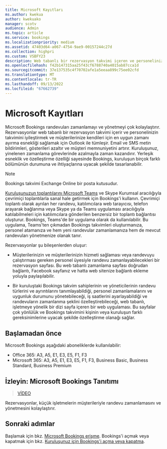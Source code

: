 ```yaml
---
title: Microsoft Kayıtları
ms.author: kwekua
author: kwekuako
manager: scotv
audience: Admin
ms.topic: article
ms.service: bookings
ms.localizationpriority: medium
ms.assetid: 47403d64-a067-4754-9ae9-00157244c27d
ms.collection: highpri
ms.custom: VSBFY23
description: Web tabanlı bir rezervasyon takvimi içeren ve personelinizin takvimini iyileştirmek ve müşterilerinize randevu rezervasyonu için esneklik sağlamak için Outlook ile tümleşen Microsoft Bookings uygulamasına genel bakış.
ms.openlocfilehash: f42b147315aa25f43cf6788740a4015ab87cca1d
ms.sourcegitcommit: 37e137535c4f70702afe1a5eeaa899c75ee02cfd
ms.translationtype: MT
ms.contentlocale: tr-TR
ms.lasthandoff: 09/13/2022
ms.locfileid: "67662739"
---
```

# <a name="microsoft-bookings"></a>Microsoft Kayıtları

Microsoft Bookings randevuları zamanlamayı ve yönetmeyi çok kolaylaştırır. Rezervasyonlar web tabanlı bir rezervasyon takvimi içerir ve personelinizin takvimini iyileştirmek ve müşterilerinize kendileri için en uygun zamanı ayırma esnekliği sağlamak için Outlook ile tümleşir. Email ve SMS metin bildirimleri, gösterileri azaltır ve müşteri memnuniyetini artırır. Kuruluşunuz, yinelenen zamanlama görevlerinde azalmayla zaman kazandırır. Yerleşik esneklik ve özelleştirme özelliği sayesinde Bookings, kuruluşun birçok farklı bölümünün durumuna ve ihtiyaçlarına uyacak şekilde tasarlanabilir.

> [!NOTE]
> Bookings takvimi Exchange Online bir posta kutusudur.

[Kuruluşunuzun toplantılarını Microsoft Teams](https://support.microsoft.com/office/overview-of-the-bookings-app-in-teams-7b8569e1-0c8a-444e-b712-d9968b05110b) ve Skype Kurumsal aracılığıyla çevrimiçi toplantılarla sanal hale getirmek için Bookings'i kullanın. Çevrimiçi toplantı olarak ayrılan her randevu, katılımcılara web tarayıcısı, telefon arayarak bağlanma veya Skype ya da Teams uygulaması aracılığıyla katılabilmeleri için katılımcılara gönderilen benzersiz bir toplantı bağlantısı oluşturur. Bookings, Teams'de bir uygulama olarak da kullanılabilir. Bu uygulama, Teams'ten çıkmadan Bookings takvimleri oluşturmanıza, personel atamanıza ve hem yeni randevular zamanlamanıza hem de mevcut randevuları yönetmenize olanak tanır.

Rezervasyonlar şu bileşenlerden oluşur:

- Müşterilerinizin ve müşterilerinizin hizmeti sağlaması veya randevuyu çalıştırması gereken personel üyesiyle randevu zamanlayabilecekleri bir rezervasyon sayfası. Bu web tabanlı zamanlama sayfası doğrudan bağlantı, Facebook sayfanız ve hatta web sitenize bağlantı ekleme yoluyla paylaşılabilir.

- Bir kuruluştaki Bookings takvim sahiplerinin ve yöneticilerinin randevu türlerini ve ayrıntılarını tanımlayabildiği, personel zamanlamalarını ve uygunluk durumunu yönetebileceği, iş saatlerini ayarlayabildiği ve randevuların zamanlanma şeklini özelleştirebileceği, web tabanlı, işletmeye yönelik bir dizi sayfa içeren bir web uygulaması. Bu sayfalar çok yönlülük ve Bookings takvimini kişinin veya kuruluşun farklı gereksinimlerine uyacak şekilde özelleştirme olanağı sağlar.

## <a name="before-you-begin"></a>Başlamadan önce

Microsoft Bookings aşağıdaki aboneliklerde kullanılabilir:

- Office 365: A3, A5, E1, E3, E5, F1, F3
- Microsoft 365: A3, A5, E1, E3, E5, F1, F3, Business Basic, Business Standard, Business Premium

## <a name="watch-introducing-microsoft-bookings"></a>İzleyin: Microsoft Bookings Tanıtımı

> [VİDEO](https://www.youtube.com/watch?v=G2HOsM767Sw)

Rezervasyonlar, küçük işletmelerin müşterileriyle randevu zamanlamasını ve yönetmesini kolaylaştırır.

## <a name="next-steps"></a>Sonraki adımlar

Başlamak için bkz. [Microsoft Bookings erişme](get-access.md). Bookings'i açmak veya kapatmak için bkz. [Kuruluşunuz için Bookings'i açma veya kapatma](turn-bookings-on-or-off.md).
